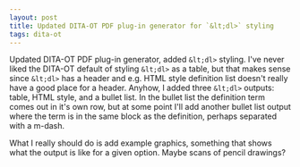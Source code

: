```yaml
---
layout: post
title: Updated DITA-OT PDF plug-in generator for `&lt;dl>` styling
tags: dita-ot
---
```

Updated DITA-OT PDF plug-in generator, added `&lt;dl>` styling. I've never liked the DITA-OT default of styling `&lt;dl>` as a table, but that makes sense since `&lt;dl>` has a header and e.g. HTML style definition list doesn't really have a good place for a header. Anyhow, I added three `&lt;dl>` outputs: table, HTML style, and a bullet list. In the bullet list the definition term comes out in it's own row, but at some point I'll add another bullet list output where the term is in the same block as the definition, perhaps separated with a m-dash.

What I really should do is add example graphics, something that shows what the output is like for a given option. Maybe scans of pencil drawings?